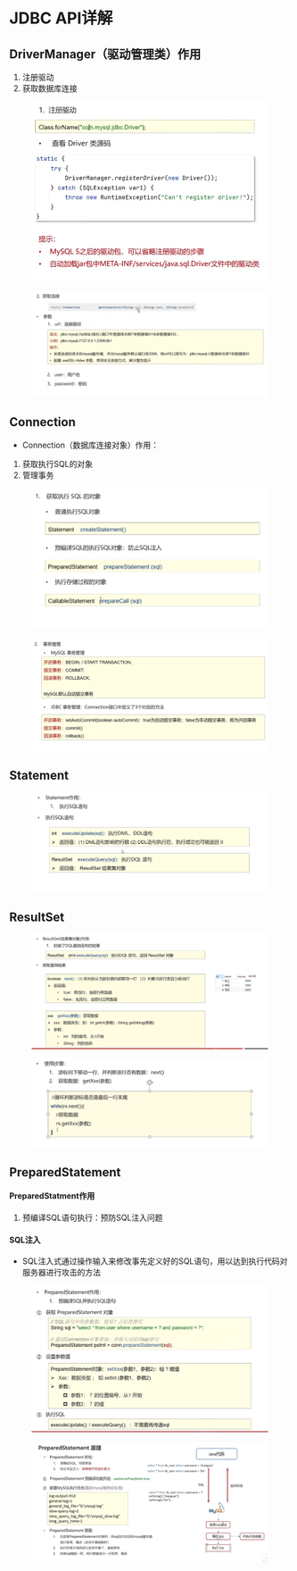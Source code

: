 # JDBC API详解

## DriverManager（驱动管理类）作用

1. 注册驱动
2. 获取数据库连接

<figure><img src="../.gitbook/assets/image (2) (2).png" alt=""><figcaption></figcaption></figure>

<figure><img src="../.gitbook/assets/image (9).png" alt=""><figcaption></figcaption></figure>

## Connection

* Connection（数据库连接对象）作用：

1. 获取执行SQL的对象
2. 管理事务

<figure><img src="../.gitbook/assets/image (4) (4).png" alt=""><figcaption></figcaption></figure>

<figure><img src="../.gitbook/assets/image (3) (2).png" alt=""><figcaption></figcaption></figure>

## Statement

<figure><img src="../.gitbook/assets/image (7) (3).png" alt=""><figcaption></figcaption></figure>

## ResultSet

<figure><img src="../.gitbook/assets/image (5) (4).png" alt=""><figcaption></figcaption></figure>

<figure><img src="../.gitbook/assets/image (15) (1).png" alt=""><figcaption></figcaption></figure>

## PreparedStatement

#### PreparedStatment作用

1. 预编译SQL语句执行：预防SQL注入问题

#### SQL注入

* SQL注入式通过操作输入来修改事先定义好的SQL语句，用以达到执行代码对服务器进行攻击的方法

<figure><img src="../.gitbook/assets/image (16).png" alt=""><figcaption></figcaption></figure>

<figure><img src="../.gitbook/assets/image (1) (1).png" alt=""><figcaption></figcaption></figure>

